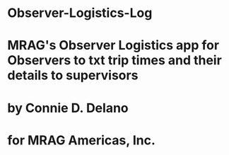 # Observer-Logistics-Log
# MRAG's Observer Logistics app for Observers to txt trip times and their details to supervisors
# by Connie D. Delano
# for MRAG Americas, Inc.
